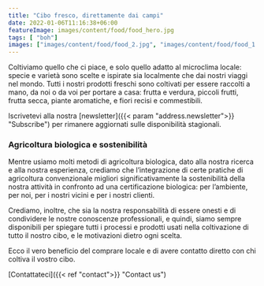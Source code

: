 ```yaml
---
title: "Cibo fresco, direttamente dai campi"
date: 2022-01-06T11:16:38+06:00
featureImage: images/content/food/food_hero.jpg
tags: [ "boh"]
images: ["images/content/food/food_2.jpg", "images/content/food/food_1.jpg", "images/content/food/food_3.jpg"]
---
```

  Coltiviamo quello che ci piace, e solo quello adatto al microclima locale: specie e varietà sono scelte e ispirate sia localmente che dai nostri viaggi nel mondo. Tutti i nostri prodotti freschi sono coltivati per essere raccolti a mano, da noi o da voi per portare a casa: frutta e verdura, piccoli frutti, frutta secca, piante aromatiche, e fiori recisi e commestibili. 

  Iscrivetevi alla nostra [newsletter]({{< param "address.newsletter">}} "Subscribe") per rimanere aggiornati sulle disponibilità stagionali. 


  ### Agricoltura biologica e sostenibilità
 Mentre usiamo molti metodi di agricoltura biologica, dato alla nostra ricerca e alla nostra esperienza, crediamo che l’integrazione di certe pratiche di agricoltura convenzionale migliori significativamente la sostenibilità della nostra attività in confronto ad una certificazione biologica: per l’ambiente, per noi, per i nostri vicini e per i nostri clienti.  

Crediamo, inoltre, che sia la nostra responsabilità di essere onesti e di condividere le nostre conoscenze professionali, e quindi, siamo sempre disponibili per spiegare tutti i processi e prodotti usati nella coltivazione di tutto il nostro cibo, e le motivazioni dietro ogni scelta. 

Ecco il vero beneficio del comprare locale e di avere contatto diretto con chi coltiva il vostro cibo.

[Contattateci]({{< ref "contact">}} "Contact us") 
